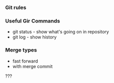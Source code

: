 ### Git rules

### Useful Gir Commands
- git status - show what's going on in repository
- git log - show history

### Merge types
- fast forward
- with merge commit


???